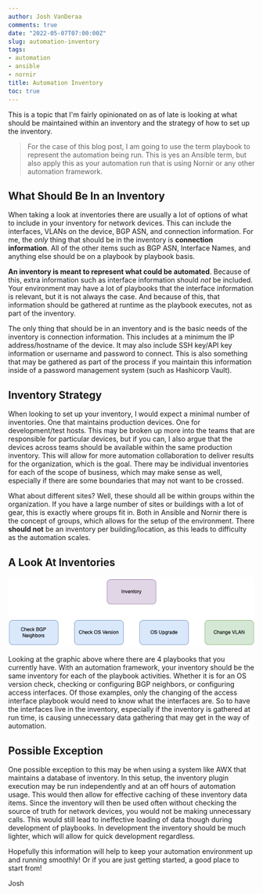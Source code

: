 ```yaml
---
author: Josh VanDeraa
comments: true
date: "2022-05-07T07:00:00Z"
slug: automation-inventory
tags:
- automation
- ansible
- nornir
title: Automation Inventory
toc: true
---
```

This is a topic that I'm fairly opinionated on as of late is looking at what should be maintained within an inventory and the strategy of how to set up the inventory. 

> For the case of this blog post, I am going to use the term playbook to represent the automation being run. This is yes an Ansible term, but also apply this as your automation run that is using Nornir or any other automation framework.

## What Should Be In an Inventory

When taking a look at inventories there are usually a lot of options of what to include in your inventory for network devices. This can include the interfaces, VLANs on the device, BGP ASN, and connection information. For me, the _only_ thing that should be in the inventory is **connection information**. All of the other items such as BGP ASN, Interface Names, and anything else should be on a playbook by playbook basis. 

**An inventory is meant to represent what could be automated**. Because of this, extra information such as interface information should _not_ be included. Your environment may have a lot of playbooks that the interface information is relevant, but it is not always the case. And because of this, that information should be gathered at runtime as the playbook executes, not as part of the inventory.

The only thing that should be in an inventory and is the basic needs of the inventory is connection information. This includes at a minimum the IP address/hostname of the device. It may also include SSH key/API key information or username and password to connect. This is also something that may be gathered as part of the process if you maintain this information inside of a password management system (such as Hashicorp Vault).

## Inventory Strategy

When looking to set up your inventory, I would expect a minimal number of inventories. One that maintains production devices. One for development/test hosts. This may be broken up more into the teams that are responsible for particular devices, but if you can, I also argue that the devices across teams should be available within the same production inventory. This will allow for more automation collaboration to deliver results for the organization, which is the goal. There may be individual inventories for each of the scope of business, which may make sense as well, especially if there are some boundaries that may not want to be crossed.

What about different sites? Well, these should all be within groups within the organization. If you have a large number of sites or buildings with a lot of gear, this is exactly where groups fit in. Both in Ansible and Nornir there is the concept of groups, which allows for the setup of the environment. There **should not** be an inventory per building/location, as this leads to difficulty as the automation scales.

## A Look At Inventories

![Inventory Actions](/images//2022/inventory_actions.png)

Looking at the graphic above where there are 4 playbooks that you currently have. With an automation framework, your inventory should be the same inventory for each of the playbook activities. Whether it is for an OS version check, checking or configuring BGP neighbors, or configuring access interfaces. Of those examples, only the changing of the access interface playbook would need to know what the interfaces are. So to have the interfaces live in the inventory, especially if the inventory is gathered at run time, is causing unnecessary data gathering that may get in the way of automation.

## Possible Exception

One possible exception to this may be when using a system like AWX that maintains a database of inventory. In this setup, the inventory plugin execution may be run independently and at an off hours of automation usage. This would then allow for effective caching of these inventory data items. Since the inventory will then be used often without checking the source of truth for network devices, you would not be making unnecessary calls. This would still lead to ineffective loading of data though during development of playbooks. In development the inventory should be much lighter, which will allow for quick development regardless.

Hopefully this information will help to keep your automation environment up and running smoothly! Or if you are just getting started, a good place to start from!

Josh
